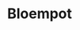---
title: Bloempot
description: Ons assortiment van bloempotten.
category: accessoires
details: ['Kleur: lime, fuchsia, wit, oranje, lila, rood, zilver, zwart en geel', 'Formaat (diameter): 6, 10, 12, 13, 14, 15 en 20 cm']
image: bloempotten.jpg
---